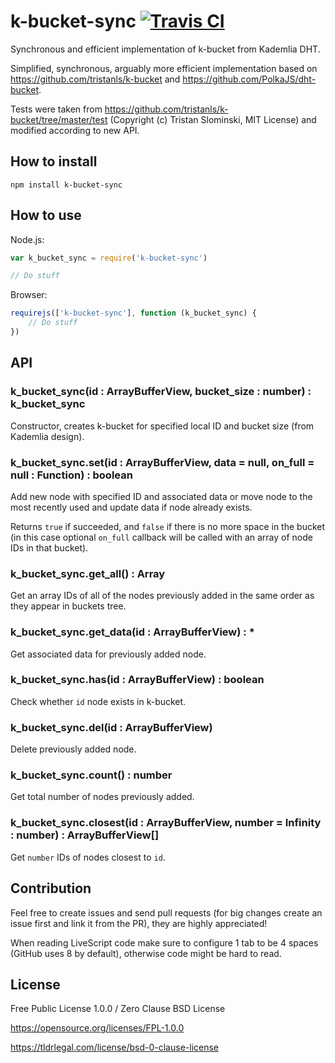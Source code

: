# k-bucket-sync [![Travis CI](https://img.shields.io/travis/nazar-pc/k-bucket-sync/master.svg?label=Travis%20CI)](https://travis-ci.org/nazar-pc/k-bucket-sync)
Synchronous and efficient implementation of k-bucket from Kademlia DHT.

Simplified, synchronous, arguably more efficient implementation based on https://github.com/tristanls/k-bucket and https://github.com/PolkaJS/dht-bucket.

Tests were taken from https://github.com/tristanls/k-bucket/tree/master/test (Copyright (c) Tristan Slominski, MIT License) and modified according to new API.

## How to install
```
npm install k-bucket-sync
```

## How to use
Node.js:
```javascript
var k_bucket_sync = require('k-bucket-sync')

// Do stuff
```
Browser:
```javascript
requirejs(['k-bucket-sync'], function (k_bucket_sync) {
    // Do stuff
})
```

## API
### k_bucket_sync(id : ArrayBufferView, bucket_size : number) : k_bucket_sync
Constructor, creates k-bucket for specified local ID and bucket size (from Kademlia design).

### k_bucket_sync.set(id : ArrayBufferView, data = null, on_full = null : Function) : boolean
Add new node with specified ID and associated data or move node to the most recently used and update data if node already exists.

Returns `true` if succeeded, and `false` if there is no more space in the bucket (in this case optional `on_full` callback will be called with an array of node IDs in that bucket).

### k_bucket_sync.get_all() : Array
Get an array IDs of all of the nodes previously added in the same order as they appear in buckets tree.

### k_bucket_sync.get_data(id : ArrayBufferView) : *
Get associated data for previously added node.

### k_bucket_sync.has(id : ArrayBufferView) : boolean
Check whether `id` node exists in k-bucket.

### k_bucket_sync.del(id : ArrayBufferView)
Delete previously added node.

### k_bucket_sync.count() : number
Get total number of nodes previously added.

### k_bucket_sync.closest(id : ArrayBufferView, number = Infinity : number) : ArrayBufferView[]
Get `number` IDs of nodes closest to `id`.

## Contribution
Feel free to create issues and send pull requests (for big changes create an issue first and link it from the PR), they are highly appreciated!

When reading LiveScript code make sure to configure 1 tab to be 4 spaces (GitHub uses 8 by default), otherwise code might be hard to read.

## License
Free Public License 1.0.0 / Zero Clause BSD License

https://opensource.org/licenses/FPL-1.0.0

https://tldrlegal.com/license/bsd-0-clause-license
